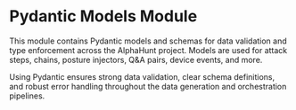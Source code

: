 # Pydantic Models Module

This module contains Pydantic models and schemas for data validation and type enforcement across the AlphaHunt project. Models are used for attack steps, chains, posture injectors, Q&A pairs, device events, and more.

Using Pydantic ensures strong data validation, clear schema definitions, and robust error handling throughout the data generation and orchestration pipelines. 